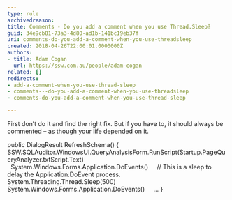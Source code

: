 ```yaml
---
type: rule
archivedreason: 
title: Comments - Do you add a comment when you use Thread.Sleep?
guid: 34e9cb81-73a3-4d80-ad1b-141bc19eb37f
uri: comments-do-you-add-a-comment-when-you-use-threadsleep
created: 2018-04-26T22:00:01.0000000Z
authors:
- title: Adam Cogan
  url: https://ssw.com.au/people/adam-cogan
related: []
redirects:
- add-a-comment-when-you-use-thread-sleep
- comments---do-you-add-a-comment-when-you-use-threadsleep
- comments-do-you-add-a-comment-when-you-use-thread-sleep

---
```


First don’t do it and find the right fix. But if you have to, it should always be commented – as though your life depended on it.

<!--endintro-->

public DialogResult RefreshSchema() {
    SSW.SQLAuditor.WindowsUI.QueryAnalysisForm.RunScript(Startup.PageQueryAnalyzer.txtScript.Text)
    System.Windows.Forms.Application.DoEvents()
    // This is a sleep to delay the Application.DoEvent process.
    System.Threading.Thread.Sleep(500)
    System.Windows.Forms.Application.DoEvents()
    ...
}
